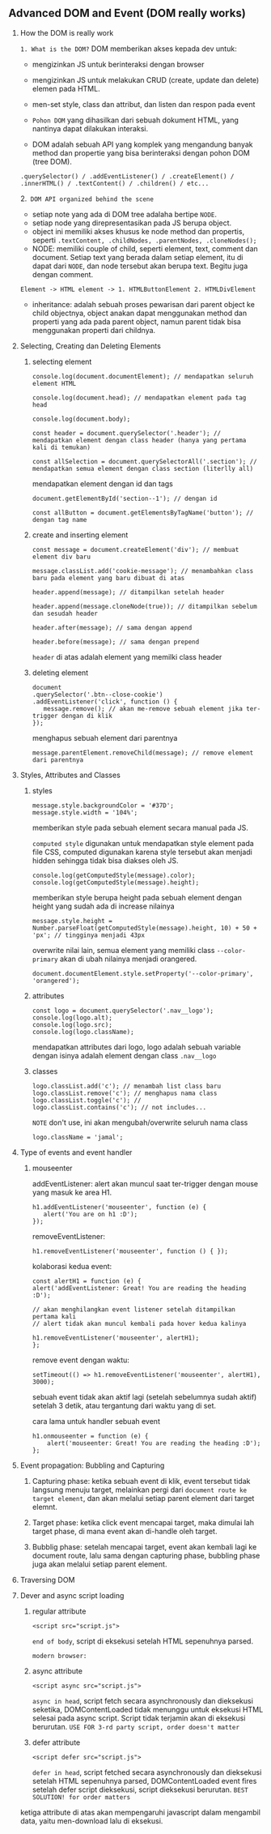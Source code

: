 ## Advanced DOM and Event (DOM really works)

1. How the DOM is really work

   `1. What is the DOM?`
   DOM memberikan akses kepada dev untuk:

   - mengizinkan JS untuk berinteraksi dengan browser
   - mengizinkan JS untuk melakukan CRUD (create, update dan delete) elemen pada HTML.
   - men-set style, class dan attribut, dan listen dan respon pada event
   - `Pohon DOM` yang dihasilkan dari sebuah dokument HTML, yang nantinya dapat dilakukan interaksi.

   - DOM adalah sebuah API yang komplek yang mengandung banyak method dan propertie yang bisa berinteraksi dengan pohon DOM (tree DOM).

   ```
   .querySelector() / .addEventListener() / .createElement() / .innerHTML() / .textContent() / .children() / etc...
   ```

   2.` DOM API organized behind the scene`

   - setiap note yang ada di DOM tree adalaha bertipe `NODE`.
   - setiap node yang direpresentasikan pada JS berupa object.
   - object ini memiliki akses khusus ke node method dan propertis, seperti `.textContent, .childNodes, .parentNodes, .cloneNodes();`
   - NODE: memiliki couple of child, seperti element, text, comment dan document. Setiap text yang berada dalam setiap element, itu di dapat dari `NODE`, dan node tersebut akan berupa text. Begitu juga dengan comment.

   ```
   Element -> HTML element -> 1. HTMLButtonElement 2. HTMLDivElement
   ```

   - inheritance: adalah sebuah proses pewarisan dari parent object ke child objectnya, object anakan dapat menggunakan method dan properti yang ada pada parent object, namun parent tidak bisa menggunakan properti dari childnya.

2. Selecting, Creating dan Deleting Elements

   1. selecting element

      ```
      console.log(document.documentElement); // mendapatkan seluruh element HTML

      console.log(document.head); // mendapatkan element pada tag head

      console.log(document.body);

      const header = document.querySelector('.header'); // mendapatkan element dengan class header (hanya yang pertama kali di temukan)

      const allSelection = document.querySelectorAll('.section'); // mendapatkan semua element dengan class section (literlly all)
      ```

      mendapatkan element dengan id dan tags

      ```
      document.getElementById('section--1'); // dengan id

      const allButton = document.getElementsByTagName('button'); // dengan tag name
      ```

   2. create and inserting element

      ```
      const message = document.createElement('div'); // membuat element div baru

      message.classList.add('cookie-message'); // menambahkan class baru pada element yang baru dibuat di atas

      header.append(message); // ditampilkan setelah header

      header.append(message.cloneNode(true)); // ditampilkan sebelum dan sesudah header

      header.after(message); // sama dengan append

      header.before(message); // sama dengan prepend
      ```

      `header` di atas adalah element yang memilki class header

   3. deleting element
      ```
      document
      .querySelector('.btn--close-cookie')
      .addEventListener('click', function () {
         message.remove(); // akan me-remove sebuah element jika ter-trigger dengan di klik
      });
      ```
      menghapus sebuah element dari parentnya
      ```
      message.parentElement.removeChild(message); // remove element dari parentnya
      ```

3. Styles, Attributes and Classes

   1. styles

      ```
      message.style.backgroundColor = '#37D';
      message.style.width = '104%';
      ```

      memberikan style pada sebuah element secara manual pada JS.

      `computed style` digunakan untuk mendapatkan style element pada file CSS, computed digunakan karena style tersebut akan menjadi hidden sehingga tidak bisa diakses oleh JS.

      ```
      console.log(getComputedStyle(message).color);
      console.log(getComputedStyle(message).height);
      ```

      memberikan style berupa height pada sebuah element dengan
      height yang sudah ada di increase nilainya

      ```
      message.style.height =
      Number.parseFloat(getComputedStyle(message).height, 10) + 50 + 'px'; // tingginya menjadi 43px
      ```

      overwrite nilai lain, semua element yang memiliki class `--color-primary` akan di ubah nilainya menjadi orangered.

      ```
      document.documentElement.style.setProperty('--color-primary', 'orangered');
      ```

   2. attributes

      ```
      const logo = document.querySelector('.nav__logo');
      console.log(logo.alt);
      console.log(logo.src);
      console.log(logo.className);
      ```

      mendapatkan attributes dari logo, logo adalah sebuah variable dengan isinya adalah element dengan class `.nav__logo`

   3. classes

      ```
      logo.classList.add('c'); // menambah list class baru
      logo.classList.remove('c'); // menghapus nama class
      logo.classList.toggle('c'); //
      logo.classList.contains('c'); // not includes...
      ```

      `NOTE`
      don't use, ini akan mengubah/overwrite seluruh nama class

      ```
      logo.className = 'jamal';
      ```

4. Type of events and event handler

   1. mouseenter

      addEventListener:
      alert akan muncul saat ter-trigger dengan mouse yang masuk ke area H1.

      ```
      h1.addEventListener('mouseenter', function (e) {
         alert('You are on h1 :D');
      });
      ```

      removeEventListener:

      ```
      h1.removeEventListener('mouseenter', function () { });
      ```

      kolaborasi kedua event:

      ```
      const alertH1 = function (e) {
      alert('addEventListener: Great! You are reading the heading :D');

      // akan menghilangkan event listener setelah ditampilkan pertama kali
      // alert tidak akan muncul kembali pada hover kedua kalinya

      h1.removeEventListener('mouseenter', alertH1);
      };
      ```

      remove event dengan waktu:

      ```
      setTimeout(() => h1.removeEventListener('mouseenter', alertH1), 3000);
      ```

      sebuah event tidak akan aktif lagi (setelah sebelumnya sudah aktif) setelah 3 detik, atau tergantung dari waktu yang di set.

      cara lama untuk handler sebuah event

      ```
      h1.onmouseenter = function (e) {
          alert('mouseenter: Great! You are reading the heading :D');
      };
      ```

5. Event propagation: Bubbling and Capturing

   1. Capturing phase: ketika sebuah event di klik, event tersebut tidak langsung menuju target, melainkan pergi dari `document route ke target element`, dan akan melalui setiap parent element dari target elemnt.

   2. Target phase: ketika click event mencapai target, maka dimulai lah target phase, di mana event akan di-handle oleh target.

   3. Bubblig phase: setelah mencapai target, event akan kembali lagi ke document route, lalu sama dengan capturing phase, bubbling phase juga akan melalui setiap parent element.

6. Traversing DOM

7. Dever and async script loading

   1. regular attribute

      ```
      <script src="script.js">
      ```

      `end of body`, script di eksekusi setelah HTML sepenuhnya parsed.

      `modern browser:`

   2. async attribute

      ```
      <script async src="script.js">
      ```

      `async in head`, script fetch secara asynchronously dan dieksekusi seketika, DOMContentLoaded tidak menunggu untuk eksekusi HTML selesai pada async script. Script tidak terjamin akan di eksekusi berurutan.
      `USE FOR 3-rd party script, order doesn't matter`

   3. defer attribute
      ```
      <script defer src="script.js">
      ```
      `defer in head`, script fetched secara asynchronously dan dieksekusi setelah HTML sepenuhnya parsed, DOMContentLoaded event fires setelah defer script dieksekusi, script dieksekusi berurutan.
      `BEST SOLUTION! for order matters`

   ketiga attribute di atas akan mempengaruhi javascript dalam mengambil data, yaitu men-download lalu di eksekusi.
